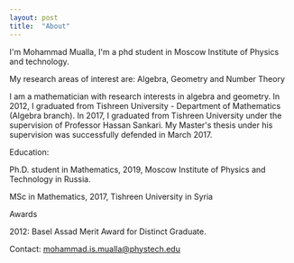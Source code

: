 ```yaml
---
layout: post
title:  "About"
---
```

I'm Mohammad Mualla, I'm a phd student in Moscow Institute of Physics and technology.

My research areas of interest are: Algebra, Geometry and Number Theory

I am a mathematician with research interests in algebra and geometry. In 2012, I graduated from Tishreen University - Department of Mathematics (Algebra branch). In 2017, I graduated from Tishreen University under the supervision of Professor Hassan Sankari. My Master's thesis under his supervision was successfully defended in March 2017.

Education:

Ph.D. student in Mathematics, 2019, Moscow Institute of Physics and Technology in Russia.

MSc in Mathematics, 2017, Tishreen University in Syria

Awards

2012: Basel Assad Merit Award for Distinct Graduate.

Contact:
<mohammad.is.mualla@phystech.edu>
